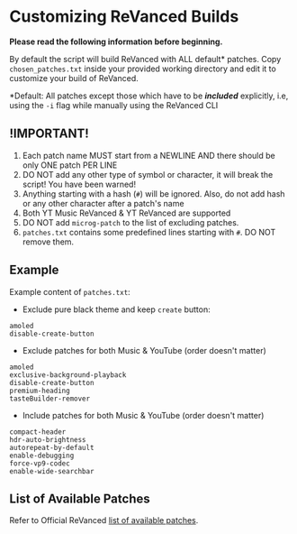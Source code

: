# Customizing ReVanced Builds

**Please read the following information before beginning.**

By default the script will build ReVanced with ALL default* patches. Copy `chosen_patches.txt` inside your provided working directory and edit it to customize your build of ReVanced.

*Default: All patches except those which have to be ***included*** explicitly, i.e, using the `-i` flag while manually using the ReVanced CLI

## !IMPORTANT!
1. Each patch name MUST start from a NEWLINE AND there should be only ONE patch PER LINE
2. DO NOT add any other type of symbol or character, it will break the script! You have been warned!
3. Anything starting with a hash (`#`) will be ignored. Also, do not add hash or any other character after a patch's name
4. Both YT Music ReVanced & YT ReVanced are supported
5. DO NOT add `microg-patch` to the list of excluding patches.
6. `patches.txt` contains some predefined lines starting with `#`. DO NOT remove them.

## Example
Example content of `patches.txt`:

- Exclude pure black theme and keep `create` button:
```
amoled
disable-create-button
```

- Exclude patches for both Music & YouTube (order doesn't matter)
```
amoled
exclusive-background-playback
disable-create-button
premium-heading
tasteBuilder-remover
```

- Include patches for both Music & YouTube (order doesn't matter)
```
compact-header
hdr-auto-brightness
autorepeat-by-default
enable-debugging
force-vp9-codec
enable-wide-searchbar
```

## List of Available Patches

Refer to Official ReVanced [list of available patches](https://github.com/revanced/revanced-patches#list-of-available-patches).
